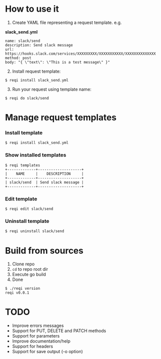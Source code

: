 # How to use it

1. Create YAML file representing a request template. e.g.

**slack_send.yml**
```
name: slack/send
description: Send slack message 
url: https://hooks.slack.com/services/XXXXXXXXX/XXXXXXXXXXX/XXXXXXXXXXXXXX
method: post
body: "{ \"text\": \"This is a test message\" }"
```

2. Install request template:

```
$ reqi install slack_send.yml
```

3. Run your request using template name:

```
$ reqi do slack/send
```

# Manage request templates

### Install template

```
$ reqi install slack_send.yml
```

### Show installed templates
```
$ reqi templates
+-------------+--------------------+
|    NAME     |    DESCRIPTION     |
+-------------+--------------------+
| slack/send  | Send slack message |
+-------------+--------------------+
```

### Edit template
```
$ reqi edit slack/send
```

### Uninstall template
```
$ reqi uninstall slack/send
```

# Build from sources

1. Clone repo
2. `cd` to repo root dir
3. Execute go build
4. Done

```
$ ./reqi version
reqi v0.0.1
```

# TODO

- Improve errors messages
- Support for PUT, DELETE and PATCH methods
- Support for parameters
- Improve documentation/help
- Support for headers
- Support for save output (-o option)